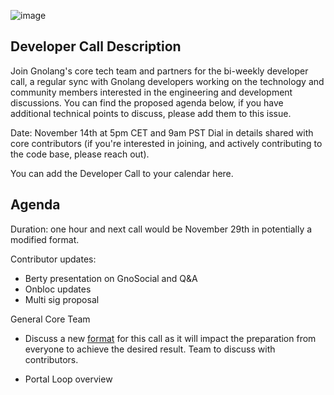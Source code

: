 ![image](https://github.com/michelleellen/meetings/assets/117160070/86a497f9-cede-496f-b9d4-cb97d9768aef)

## Developer Call Description ##

Join Gnolang's core tech team and partners for the bi-weekly developer call, a regular sync with Gnolang developers working on the technology and community members interested in the engineering and development discussions. You can find the proposed agenda below, if you have additional technical points to discuss, please add them to this issue.

Date: November 14th at 5pm CET and 9am PST
Dial in details shared with core contributors (if you're interested in joining, and actively contributing to the code base, please reach out).

You can add the Developer Call to your calendar here.

## Agenda ##

Duration: one hour and next call would be November 29th in potentially a modified format. 

Contributor updates:

* Berty presentation on GnoSocial and Q&A
* Onbloc updates 
* Multi sig proposal 

General Core Team

* Discuss a new [format](https://github.com/gnolang/meetings/issues/34) for this call as it will impact the preparation from everyone to achieve the desired result. Team to discuss with contributors.

* Portal Loop overview 

